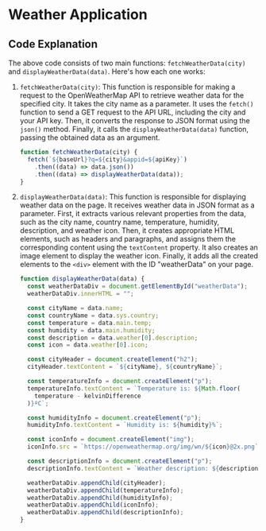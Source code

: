 # Weather Application

## Code Explanation

The above code consists of two main functions: `fetchWeatherData(city)` and `displayWeatherData(data)`. Here's how each one works:

1.  `fetchWeatherData(city)`: This function is responsible for making a request to the OpenWeatherMap API to retrieve weather data for the specified city. It takes the city name as a parameter. It uses the `fetch()` function to send a GET request to the API URL, including the city and your API key. Then, it converts the response to JSON format using the `json()` method. Finally, it calls the `displayWeatherData(data)` function, passing the obtained data as an argument.

    ```javascript
    function fetchWeatherData(city) {
      fetch(`${baseUrl}?q=${city}&appid=${apiKey}`)
        .then((data) => data.json())
        .then((data) => displayWeatherData(data));
    }
    ```

2.  `displayWeatherData(data)`: This function is responsible for displaying weather data on the page. It receives weather data in JSON format as a parameter. First, it extracts various relevant properties from the data, such as the city name, country name, temperature, humidity, description, and weather icon. Then, it creates appropriate HTML elements, such as headers and paragraphs, and assigns them the corresponding content using the `textContent` property. It also creates an image element to display the weather icon. Finally, it adds all the created elements to the `<div>` element with the ID "weatherData" on your page.

    ```javascript
    function displayWeatherData(data) {
      const weatherDataDiv = document.getElementById("weatherData");
      weatherDataDiv.innerHTML = "";

      const cityName = data.name;
      const countryName = data.sys.country;
      const temperature = data.main.temp;
      const humidity = data.main.humidity;
      const description = data.weather[0].description;
      const icon = data.weather[0].icon;

      const cityHeader = document.createElement("h2");
      cityHeader.textContent = `${cityName}, ${countryName}`;

      const temperatureInfo = document.createElement("p");
      temperatureInfo.textContent = `Temperature is: ${Math.floor(
        temperature - kelvinDifference
      )}ºC`;

      const humidityInfo = document.createElement("p");
      humidityInfo.textContent = `Humidity is: ${humidity}%`;

      const iconInfo = document.createElement("img");
      iconInfo.src = `https://openweathermap.org/img/wn/${icon}@2x.png`;

      const descriptionInfo = document.createElement("p");
      descriptionInfo.textContent = `Weather description: ${description}`;

      weatherDataDiv.appendChild(cityHeader);
      weatherDataDiv.appendChild(temperatureInfo);
      weatherDataDiv.appendChild(humidityInfo);
      weatherDataDiv.appendChild(iconInfo);
      weatherDataDiv.appendChild(descriptionInfo);
    }
    ```

